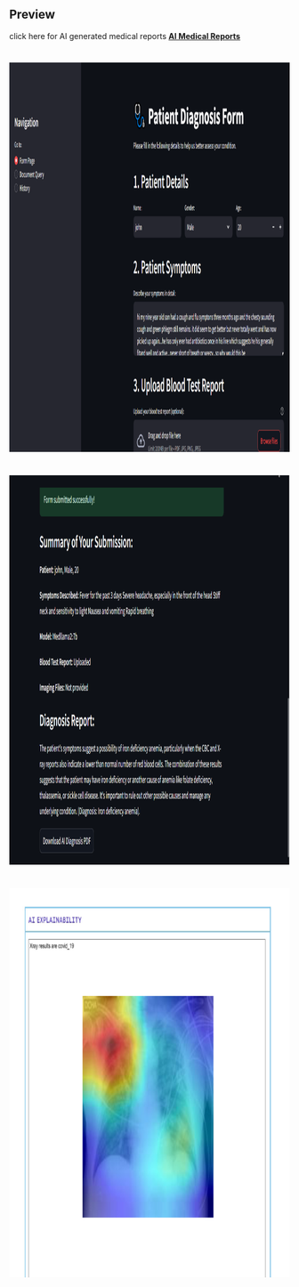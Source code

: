 ## Preview 
click here for AI generated medical reports **[AI Medical Reports ](https://github.com/Shubham2376G/AI_Projects/tree/main/AI_Medical_Diagnosis_App/Records)**

#

<img align="centre" width="1280" height="700" src="https://github.com/Shubham2376G/AI_Projects/blob/main/Images/med_demo1.png">

#

<img align="centre" width="1280" height="700" src="https://github.com/Shubham2376G/AI_Projects/blob/main/Images/med_demo2.png">

#

<img align="centre" width="1280" height="700" src="https://github.com/Shubham2376G/AI_Projects/blob/main/Images/med_demo3.png">

#
